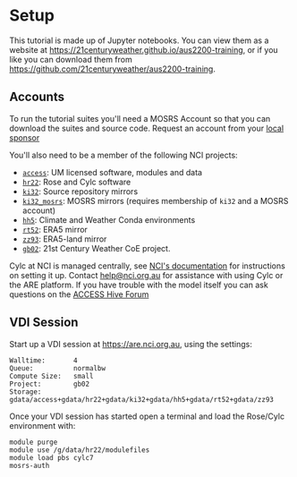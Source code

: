 # Setup

This tutorial is made up of Jupyter notebooks. You can view them as a website at https://21centuryweather.github.io/aus2200-training, or if you like you can download them from https://github.com/21centuryweather/aus2200-training.

## Accounts

To run the tutorial suites you'll need a MOSRS Account so that you can download the suites and source code. Request an account from your [local sponsor](https://opus.nci.org.au/display/DAE/UK+Met+Office+environment+prerequisites)

You'll also need to be a member of the following NCI projects:

 * [`access`](https://my.nci.org.au/mancini/project/access): UM licensed software, modules and data
 * [`hr22`](https://my.nci.org.au/mancini/project/hr22): Rose and Cylc software
 * [`ki32`](https://my.nci.org.au/mancini/project/ki32): Source repository mirrors
 * [`ki32_mosrs`](https://my.nci.org.au/mancini/project/ki32_mosrs): MOSRS mirrors (requires membership of `ki32` and a MOSRS account)
 * [`hh5`](https://my.nci.org.au/mancini/project/hh5): Climate and Weather Conda environments
 * [`rt52`](https://my.nci.org.au/mancini/project/rt52): ERA5 mirror
 * [`zz93`](https://my.nci.org.au/mancini/project/zz93): ERA5-land mirror
 * [`gb02`](https://my.nci.org.au/mancini/project/gb02): 21st Century Weather CoE project.
 
Cylc at NCI is managed centrally, see [NCI's documentation](https://opus.nci.org.au/display/DAE/UK+Met+Office+Environment+on+NCI) for instructions on setting it up. Contact help@nci.org.au for assistance with using Cylc or the ARE platform. If you have trouble with the model itself you can ask questions on the [ACCESS Hive Forum](https://forum.access-hive.org.au/latest)

## VDI Session

Start up a VDI session at https://are.nci.org.au, using the settings:

```
Walltime:       4
Queue:          normalbw
Compute Size:   small
Project:        gb02
Storage:        gdata/access+gdata/hr22+gdata/ki32+gdata/hh5+gdata/rt52+gdata/zz93
```

Once your VDI session has started open a terminal and load the Rose/Cylc environment with:
```
module purge
module use /g/data/hr22/modulefiles
module load pbs cylc7
mosrs-auth
```
